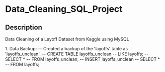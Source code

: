 # Data_Cleaning_SQL_Project

## Description 
Data Cleaning of a Layoff Dataset from Kaggle using MySQL

<SQL> 
1. Data Backup:
-- Created a backup of the 'layoffs' table as 'layoffs_unclean'.
-- CREATE TABLE layoffs_unclean
-- LIKE layoffs;
-- SELECT * 
-- FROM layoffs_unclean;
-- INSERT layoffs_unclean
-- SELECT *
-- FROM layoffs; 
